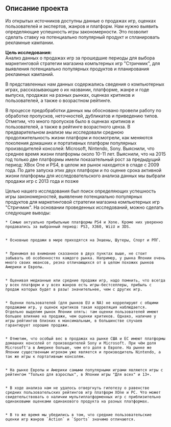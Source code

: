 ## Описание проекта
  Из открытых источников доступны данные о продажах игр, оценках пользователей и экспертов, жанров и платформ. Нам нужно выявить определяющие успешность игры закономерности. Это позволит сделать ставку на потенциально популярный продукт и спланировать рекламные кампании.

  **Цель исследования:**   
   Анализ данных о продажах игр за прошедшие периоды для выбора маркетинговой стратегии магазина компьтерных игр "Стричмик", для выявления потенциально популярных продуктов и планирования рекламных кампаний.

   В представленных нам данных содержались сведения о компьютерных играх, рассказывающие о их названии, платформе, жанре и годе выпуска, продажах на разных рынках, оценках критиков и пользователей, а также о возрастном рейтинге.

   В процессе предобработки данных мы обосновано провели работу по обработке пропусков, неточностей, дубликатов и приведению типов. Отметим, что много пропусков было в оценках критиков и пользователей, а также в рейтинге возрастного ценза.
   В предварительном анализе мы исследовали среднюю продолжительность жизни платформ и посмотрели, как меняются поколения домашних и портативных платформ популярных производителей консолей: Microsoft, Nintendo, Sony. Выяснили, что среднее время жизни платформы около 10-11 лет. Выяснили, что на 2015 год только две платформы имели показательный рост за предыдущий период: XBox One и PS4, в целом же рынок находится в спаде с 2009 года. По дате запуска этих двух платформ и по оценке срока активной жизни платформы для исследовательского анализа данных мы выбрали продажи игр с 2013 года и позже

   Целью нашего исследования был поиск определяющих успешность игры закономерностей, выявление потенциально популярных продуктов для маркетинговой стратегии магазина компьютерных игр "Стричмик". На основании проведенных исследований, можно сделать следующие выводы:

    * Самые актуально прибыльные платформы PS4 и Xone. Кроме них уверенно продавались за выбранный период: PS3, X360, WiiU и 3DS.


    * Основные продажи в мире приходятся на Экшены, Шутеры, Спорт и РПГ.


    * Принимая во внимание сказанное в двух пунктах выше, не стоит забывать об особенностях каждого рынка. Например, у рынка Японии очень много своих нюансов, резко отличающихся от в целом похожих рынков Америки и Европы.


    * Оценивая медианные или средние продажи игр, надо помнить, что всегда у всех платформ и у всех жанров есть игры-бестселлеры, прибыль с продаж которых будет в разы! значительнее, чем с других игр.


    * Оценки пользователей (для рынков EU и NA) не коррелируют с общими продажами игр, у оценок критиков такая корреляция наблюдается. Отдельно выделим рынок Японии опять: там оценки пользователей имеют большее влияние на продажи, чем оценки критиков. Однако, наличие у игры рейтингов близких к максимальным, в большинстве случаев гарантирует хорошие продажи.


    * Отметим, что особый вес в продажах на рынке США и ЕС имеют платформы домашних консолей от производителей Sony и Microsoft. При чём доля Microsoft'a в Америке больше, чем его доля в Европе. На рынке же Японии существенным игроком уже является и производитель Nintendo, а так же игры к портативным консолям.


    * На рынке Европы и Америки самыми популярными играми являются игры с рейтингом "Только для взрослых", в Японии игры "Для всех" и 13+.


    * В ходе анализа нам не удалось отвергнуть гипотезу о равенстве средних пользовательских рейтингов игр платформ XOne и PC. Что может свидетельствовать о наличии мультиплатформенных игр с приблизительно одинаковыми оценками одинакового продукта на разных платформах.


    * В то же время мы убедились в том, что средние пользовательские оценки игр жанров `Action` и `Sports` значимо отличаются.
